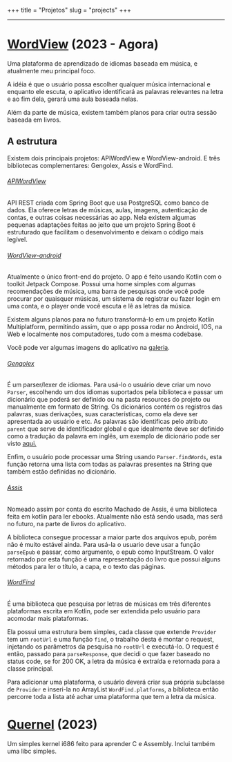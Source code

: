 +++
title = "Projetos"
slug = "projects"
+++

---

# [WordView](https://github.com/word-view) (2023 - Agora)
Uma plataforma de aprendizado de idiomas baseada em música, e atualmente meu principal foco.

A idéia é que o usuário possa escolher qualquer música internacional e enquanto ele escuta, o aplicativo identificará as palavras relevantes na letra e ao fim dela, gerará uma aula baseada nelas.

Além da parte de música, existem também planos para criar outra sessão baseada em livros.

## A estrutura
Existem dois principais projetos: APIWordView e WordView-android. E três bibliotecas complementares: Gengolex, Assis e WordFind.

###### [APIWordView](https://github.com/word-view/APIWordView)
API REST criada com Spring Boot que usa PostgreSQL como banco de dados. Ela oferece letras de músicas, aulas, imagens, autenticação de contas, e outras coisas necessárias ao app. Nela existem algumas pequenas adaptações feitas ao jeito que um projeto Spring Boot é estruturado que facilitam o desenvolvimento e deixam o código mais legível.


###### [WordView-android](https://github.com/word-view/WordView-android)
Atualmente o único front-end do projeto. O app é feito usando Kotlin com o toolkit Jetpack Compose. Possui uma home simples com algumas recomendações de música, uma barra de pesquisas onde você pode procurar por quaisquer músicas, um sistema de registrar ou fazer login em uma conta, e o player onde você escuta e lê as letras da música.

Existem alguns planos para no futuro transformá-lo em um projeto Kotlin Multiplatform, permitindo assim, que o app possa rodar no Android, IOS, na Web e localmente nos computadores, tudo com a mesma codebase.

Você pode ver algumas imagens do aplicativo na [galeria](gallery/#wordview-android).

###### [Gengolex](https://github.com/word-view/gengolex)
É um parser/lexer de idiomas. Para usá-lo o usuário deve criar um novo `Parser`, escolhendo um dos idiomas suportados pela biblioteca e passar um dicionário que poderá ser definido ou na pasta resources do projeto ou manualmente em formato de String. Os dicionários contém os registros das palavras, suas derivações, suas características, como ela deve ser apresentada ao usuário e etc. As palavras são identificas pelo atributo `parent` que serve de identificador global e que idealmente deve ser definido como a tradução da palavra em inglês, um exemplo de dicionário pode ser visto [aqui.](https://github.com/word-view/gengolex/blob/master/src/test/resources/dictionaries/kanji/kanji.json)

Enfim, o usuário pode processar uma String usando `Parser.findWords`, esta função retorna uma lista com todas as palavras presentes na String que também estão definidas no dicionário.

###### [Assis](https://github.com/word-view/assis)
Nomeado assim por conta do escrito Machado de Assis, é uma biblioteca feita em kotlin para ler ebooks. Atualmente não está sendo usada, mas será no futuro, na parte de livros do aplicativo.

A biblioteca consegue processar a maior parte dos arquivos epub, porém não é muito estável ainda. Para usá-la o usuario deve usar a função `parseEpub` e passar, como argumento, o epub como InputStream. O valor retornado por esta função é uma representação do livro que possui alguns métodos para ler o título, a capa, e o texto das páginas.

###### [WordFind](https://github.com/word-view/WordFind)
É uma biblioteca que pesquisa por letras de músicas em três diferentes plataformas escrita em Kotlin, pode ser extendida pelo usuário para acomodar mais plataformas.

Ela possui uma estrutura bem simples, cada classe que extende `Provider` tem um `rootUrl` e uma função `find`, o trabalho desta é montar o request, injetando os parâmetros da pesquisa no `rootUrl` e executá-lo. O request é então, passado para `parseResponse`, que decidi o que fazer baseado no status code, se for 200 OK, a letra da música é extraída e retornada para a classe principal.

Para adicionar uma plataforma, o usuário deverá criar sua própria subclasse de `Provider` e inseri-la no ArrayList `WordFind.platforms`, a biblioteca então percorre toda a lista até achar uma plataforma que tem a letra da música.

# [Quernel](https://github.com/64ArthurAraujo/Quernel) (2023)
Um simples kernel i686 feito para aprender C e Assembly. Inclui também uma libc simples.